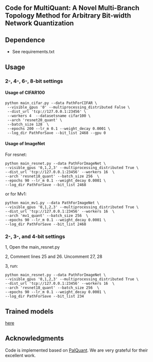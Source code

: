 ## Code for MultiQuant: A Novel Multi-Branch Topology Method for Arbitrary Bit-width Network Quantization
## Dependence
* See requirements.txt


## Usage 

### 2-, 4-, 6-, 8-bit settings

#### Usage of CIFAR100 

```
python main_cifar.py --data PathForCIFAR \
 --visible_gpus '0' --multiprocessing_distributed False \
 --dist_url 'tcp://127.0.0.1:23456' \
 --workers 4  --datasetsname cifar100 \
 --arch 'resnet20_quant' \
 --batch_size 128  \
 --epochs 200 --lr_m 0.1 --weight_decay 0.0001 \
 --log_dir PathForSave --bit_list 2468 --gpu 0 
```

#### Usage of ImageNet

For resnet:

```
python main_resnet.py --data PathForImageNet \
--visible_gpus '0,1,2,3' --multiprocessing_distributed True \
--dist_url 'tcp://127.0.0.1:23456' --workers 16  \
--arch 'resnet18_quant' --batch_size 256  \
--epochs 90 --lr_m 0.1 --weight_decay 0.0001 \
--log_dir PathForSave --bit_list 2468
```

or for Mv1:


```
python main_mv1.py --data PathForImageNet \
--visible_gpus '0,1,2,3' --multiprocessing_distributed True \
--dist_url 'tcp://127.0.0.1:23456' --workers 16  \
--arch 'mv1_quant' --batch_size 256  \
--epochs 90 --lr_m 0.1 --weight_decay 0.0001 \
--log_dir PathForSave --bit_list 2468
```

### 2-, 3-, and 4-bit settings

1, Open the main_resnet.py

2, Comment lines 25 and 26. Uncomment 27, 28

3, run:

```
python main_resnet.py --data PathForImageNet \
--visible_gpus '0,1,2,3' --multiprocessing_distributed True \
--dist_url 'tcp://127.0.0.1:23456' --workers 16  \
--arch 'resnet18_quant' --batch_size 256  \
--epochs 90 --lr_m 0.1 --weight_decay 0.0001 \
--log_dir PathForSave --bit_list 234
```

##  Trained models
[here](https://drive.google.com/drive/folders/1gF_t_v3ReUkhsrEtSQpkPjOHUyG_Y7E0?usp=sharing)


##  Acknowledgments

Code is implemented based on [PalQuant](https://github.com/huqinghao/PalQuant/). We are very grateful for their excellent work.
